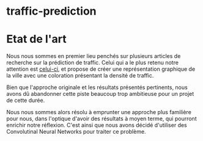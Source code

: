 # traffic-prediction

# Etat de l'art

Nous nous sommes en premier lieu penchés sur plusieurs articles de recherche sur la prédiction de traffic.
Celui qui a le plus retenu notre attention est [celui-ci](https://www.researchgate.net/publication/333096680_Deep_Autoencoder_Neural_Networks_for_Short-Term_Traffic_Congestion_Prediction_of_Transportation_Networks), et propose de créer une représentation graphique de la ville avec une coloration présentant la densité de traffic.

Bien que l'approche originale et les résultats présentés pertinents, nous avons dû abandonner cette piste beaucoup trop ambitieuse pour un projet de cette durée.

Nous nous sommes alors résolu à emprunter une approche plus familière pour nous, dans l'optique d'avoir des résultats à moyen terme, qui pourront enrichir notre réflexion.
C'est ainsi que nous avons décidé d'utiliser des Convolutinal Neural Networks pour traiter ce problème.
